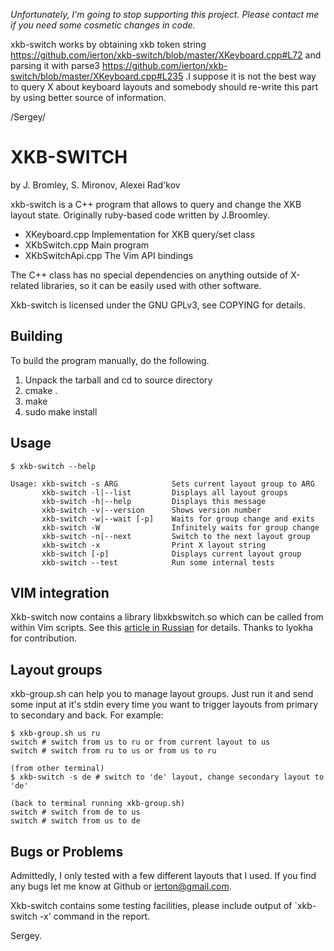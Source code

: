 
*Unfortunately, I'm going to stop supporting this project. Please contact me if you need some cosmetic changes in code.*

xkb-switch works by obtaining xkb token string https://github.com/ierton/xkb-switch/blob/master/XKeyboard.cpp#L72 and parsing it with parse3 https://github.com/ierton/xkb-switch/blob/master/XKeyboard.cpp#L235 .I suppose it is not the best way to query X about keyboard layouts and somebody should re-write this part by using better source of information.

/Sergey/


XKB-SWITCH 
===========
by J. Bromley, S. Mironov, Alexei Rad'kov

xkb-switch is a C++ program that allows to query and change the XKB layout state.
Originally ruby-based code written by J.Broomley.

* XKeyboard.cpp  Implementation for XKB query/set class
* XKbSwitch.cpp  Main program
* XKbSwitchApi.cpp The Vim API bindings

The C++ class has no special dependencies on anything outside of
X-related libraries, so it can be easily used with other software.

Xkb-switch is licensed under the GNU GPLv3, see COPYING for details.

Building
--------

To build the program manually, do the following.

1. Unpack the tarball and cd to source directory
2. cmake .
3. make
4. sudo make install

Usage
-----

	$ xkb-switch --help

	Usage: xkb-switch -s ARG            Sets current layout group to ARG
	       xkb-switch -l|--list         Displays all layout groups
	       xkb-switch -h|--help         Displays this message
	       xkb-switch -v|--version      Shows version number
	       xkb-switch -w|--wait [-p]    Waits for group change and exits
	       xkb-switch -W                Infinitely waits for group change
	       xkb-switch -n|--next         Switch to the next layout group
           xkb-switch -x                Print X layout string
	       xkb-switch [-p]              Displays current layout group
	       xkb-switch --test            Run some internal tests

VIM integration
---------------

Xkb-switch now contains a library libxkbswitch.so which can be called from
within Vim scripts. See this [article in Russian](http://lin-techdet.blogspot.ru/2012/12/vim-xkb-switch-libcall.html) for
details. Thanks to lyokha for contribution.

Layout groups
-------------

xkb-group.sh can help you to manage layout groups. Just run it and send some
input at it's stdin every time you want to trigger layouts from primary to
secondary and back. For example:

	$ xkb-group.sh us ru
	switch # switch from us to ru or from current layout to us
	switch # switch from ru to us or from us to ru

	(from other terminal)
	$ xkb-switch -s de # switch to 'de' layout, change secondary layout to 'de'
	
	(back to terminal running xkb-group.sh)
	switch # switch from de to us
	switch # switch from us to de
	
Bugs or Problems
----------------

Admittedly, I only tested with a few different layouts that I used. If you find
any bugs let me know at Github or ierton@gmail.com. 

Xkb-switch contains some testing facilities, please include output of
`xkb-switch -x' command in the report.

Sergey.

